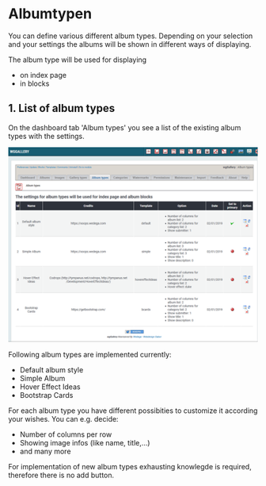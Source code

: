 # Albumtypen

You can define various different album types. Depending on your selection and your settings the albums will be shown in different ways of displaying.

The album type will be used for displaying

* on index page
* in blocks

## 1. List of album types

On the dashboard tab 'Album types' you see a list of the existing album types with the settings.

![List of album types](../../.gitbook/assets/albumtypes1.png)

Following album types are implemented currently:

* Default album style
* Simple Album
* Hover Effect Ideas
* Bootstrap Cards

For each album type you have different possibities to customize it according your wishes. You can e.g. decide:

* Number of columns per row
* Showing image infos \(like name, title,...\)
* and many more

For implementation of new album types exhausting knowlegde is required, therefore there is no add button.


